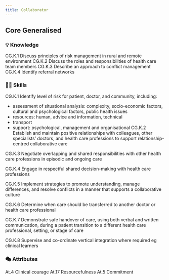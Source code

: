 ```yaml
---
title: Collaborator
---
```


## Core Generalised

### 💡 Knowledge

CG.K.1	Discuss principles of risk management in rural and remote environment 
CG.K.2	Discuss the roles and responsibilities of health care team members
CG.K.3	Describe an approach to conflict management
CG.K.4	Identify referral networks

### 🤹‍♀️ Skills

CG.K.1	Identify level of risk for patient, doctor, and community, including:
- assessment of situational analysis: complexity, socio-economic factors, cultural and psychological factors, public health issues
- resources: human, advice and information, technical
- transport
- support: psychological, management and organisational
CG.K.2	Establish and maintain positive relationships with colleagues, other specialists’ doctors, and health care professions to support relationship-centred collaborative care

CG.K.3	Negotiate overlapping and shared responsibilities with other health care professions in episodic and ongoing care

CG.K.4	Engage in respectful shared decision-making with health care professions

CG.K.5	Implement strategies to promote understanding, manage differences, and resolve conflicts in a manner that supports a collaborative culture

CG.K.6	Determine when care should be transferred to another doctor or health care professional

CG.K.7	Demonstrate safe handover of care, using both verbal and written communication, during a patient transition to a different health care professional, setting, or stage of care

CG.K.8	Supervise and co-ordinate vertical integration where required eg clinical learners

### 🎭 Attributes

At.4          Clinical courage
At.17        Resourcefulness
At.5          Commitment
